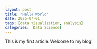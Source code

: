 ```yaml
---
layout: post
title: "Hello World"
date: 2025-07-01
tags: [data visualization, analysis]
categories: [Data Science]
---
```


This is my first article. Welcome to my blog!
